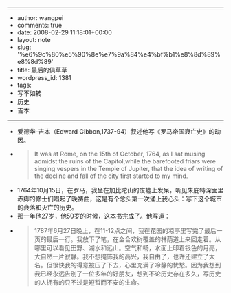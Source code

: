 - --
- author: wangpei
- comments: true
- date: 2008-02-29 11:18:01+00:00
- layout: note
- slug: '%e6%9c%80%e5%90%8e%e7%9a%84%e4%bf%b1%e8%8d%89%e8%8d%89'
- title: 最后的俱草草
- wordpress_id: 1381
- tags:
- 写不如转
- 历史
- 吉本
- --
- 爱德华-吉本（Edward Gibbon,1737-94）叙述他写《罗马帝国衰亡史》的动因。
- <blockquote>It was at Rome, on the 15th of October, 1764, as I sat musing admidst the ruins of the Capitol,while the barefooted friars were singing vespers in the Temple of Jupiter, that the idea of writing of the decline and fall of the city first started to my mind.
- 1764年10月15日，在罗马，我坐在加比陀山的废墟上发呆，听见朱庇特深面里赤脚的修士们唱起了晚祷曲，这是有个念头第一次涌上我心头：写下这个城市的衰落和灭亡的历史。</blockquote>
- 那一年他27岁，他50岁的时候，这本书完成了。他写道：
- <blockquote>1787年6月27日晚上，在11-12点之间，我在花园的凉亭里写完了最后一页的最后一行。我放下了笔，在金合欢树覆盖的林荫道上来回走着。从哪里可以看见田野、湖水和远山。空气和畅，水面上印着银色的月亮，大自然一片寂静。我不想掩饰我的高兴，我自由了，也许还建立了大名。但很快我的得意被压了下去，心里充满了冷静的忧愁。因为我想到我已经永远告别了一位多年的好朋友，想到不论历史存在多久，写历史的人拥有的只不过是短暂而不安的生命。</blockquote>
